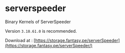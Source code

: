 # serverspeeder
Binary Kernels of ServerSpeeder

Version `3.10.61.0` is recommended.

Download at : [https://storage.fantasy.pe/serverSpeeder](https://storage.fantasy.pe/serverSpeeder/)
